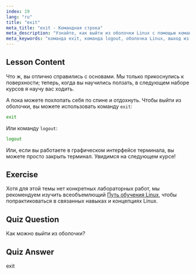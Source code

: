 ```yaml
---
index: 19
lang: "ru"
title: "exit"
meta_title: "exit - Командная строка"
meta_description: "Узнайте, как выйти из оболочки Linux с помощью команд 'exit' или 'logout'. Изучите базовую навигацию по оболочке для начинающих. Начните свой путь в Linux сегодня!"
meta_keywords: "команда exit, команда logout, оболочка Linux, выход из терминала, основы Linux, Linux для начинающих, учебник по Linux"
---
```


## Lesson Content

Что ж, вы отлично справились с основами. Мы только прикоснулись к поверхности; теперь, когда вы научились ползать, в следующем наборе курсов я научу вас ходить.

А пока можете похлопать себя по спине и отдохнуть. Чтобы выйти из оболочки, вы можете использовать команду `exit`:

```bash
exit
```

Или команду `logout`:

```bash
logout
```

Или, если вы работаете в графическом интерфейсе терминала, вы можете просто закрыть терминал. Увидимся на следующем курсе!

## Exercise

Хотя для этой темы нет конкретных лабораторных работ, мы рекомендуем изучить всеобъемлющий [Путь обучения Linux](https://labex.io/ru/learn/linux), чтобы попрактиковаться в связанных навыках и концепциях Linux.

## Quiz Question

Как можно выйти из оболочки?

## Quiz Answer

exit